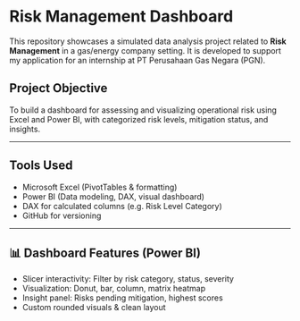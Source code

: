 #  Risk Management Dashboard

This repository showcases a simulated data analysis project related to **Risk Management** in a gas/energy company setting. It is developed to support my application for an internship at PT Perusahaan Gas Negara (PGN).

## Project Objective
To build a dashboard for assessing and visualizing operational risk using Excel and Power BI, with categorized risk levels, mitigation status, and insights.

---

##  Tools Used

- Microsoft Excel (PivotTables & formatting)
- Power BI (Data modeling, DAX, visual dashboard)
- DAX for calculated columns (e.g. Risk Level Category)
- GitHub for versioning

---

## 📊 Dashboard Features (Power BI)

- Slicer interactivity: Filter by risk category, status, severity
- Visualization: Donut, bar, column, matrix heatmap
- Insight panel: Risks pending mitigation, highest scores
- Custom rounded visuals & clean layout
